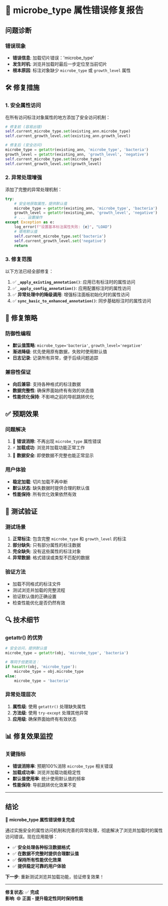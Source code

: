 # 🔧 microbe_type 属性错误修复报告

## 问题诊断

### 错误现象
- **错误信息**: 加载切片错误：'microbe_type'
- **发生时机**: 浏览并加载时最后一步定位至当前切片
- **根本原因**: 标注对象缺少 `microbe_type` 或 `growth_level` 属性

## 🛠️ 修复措施

### 1. 安全属性访问
在所有访问标注对象属性的地方添加了安全访问机制：

```python
# 修复前 (容易出错)
self.current_microbe_type.set(existing_ann.microbe_type)
self.current_growth_level.set(existing_ann.growth_level)

# 修复后 (安全访问)
microbe_type = getattr(existing_ann, 'microbe_type', 'bacteria')
growth_level = getattr(existing_ann, 'growth_level', 'negative')
self.current_microbe_type.set(microbe_type)
self.current_growth_level.set(growth_level)
```

### 2. 异常处理增强
添加了完整的异常处理机制：

```python
try:
    # 安全地获取属性，提供默认值
    microbe_type = getattr(existing_ann, 'microbe_type', 'bacteria')
    growth_level = getattr(existing_ann, 'growth_level', 'negative')
    # ... 设置操作
except Exception as e:
    log_error(f"设置基本标注属性失败: {e}", "LOAD")
    # 使用默认值
    self.current_microbe_type.set('bacteria')
    self.current_growth_level.set('negative')
    return
```

### 3. 修复范围
以下方法已经全部修复：

1. ✅ **`_apply_existing_annotation()`**: 应用已有标注时的属性访问
2. ✅ **`_apply_config_annotation()`**: 应用配置标注时的属性访问  
3. ✅ **异常处理中的降级调用**: 增强标注面板初始化时的属性访问
4. ✅ **`sync_basic_to_enhanced_annotation()`**: 同步基础标注时的属性访问

## 🎯 修复策略

### 防御性编程
- **默认值策略**: `microbe_type='bacteria'`, `growth_level='negative'`
- **渐进降级**: 优先使用原有数据，失败时使用默认值
- **日志记录**: 记录所有异常，便于后续问题追踪

### 兼容性保证
- **向后兼容**: 支持各种格式的标注数据
- **数据完整性**: 确保界面始终有有效的状态值
- **性能优化保持**: 不影响之前的导航跳转优化

## ✅ 预期效果

### 问题解决
1. 🎯 **错误消除**: 不再出现 `microbe_type` 属性错误
2. ⚡ **加载成功**: 浏览并加载功能正常工作
3. 🔄 **数据安全**: 即使数据不完整也能正常显示

### 用户体验
- **稳定加载**: 切片加载不再中断
- **默认状态**: 缺失数据时提供合理的默认值
- **性能保持**: 所有优化效果依然有效

## 🧪 测试验证

### 测试场景
1. **正常标注**: 包含完整 `microbe_type` 和 `growth_level` 的标注
2. **部分缺失**: 只有部分属性的标注数据
3. **完全缺失**: 没有这些属性的标注对象
4. **异常数据**: 格式错误或类型不匹配的数据

### 验证方法
- 加载不同格式的标注文件
- 测试浏览并加载的完整流程
- 验证默认值的正确设置
- 检查性能优化是否仍然有效

## 🔍 技术细节

### getattr() 的优势
```python
# 安全访问，提供默认值
microbe_type = getattr(obj, 'microbe_type', 'bacteria')

# 等同于但更简洁：
if hasattr(obj, 'microbe_type'):
    microbe_type = obj.microbe_type
else:
    microbe_type = 'bacteria'
```

### 异常处理层次
1. **属性级**: 使用 `getattr()` 处理缺失属性
2. **方法级**: 使用 `try-except` 处理其他异常
3. **应用级**: 确保界面始终有有效状态

## 📊 修复效果监控

### 关键指标
- **错误消除率**: 预期100%消除 `microbe_type` 相关错误
- **加载成功率**: 浏览并加载功能稳定性
- **默认值使用率**: 统计使用默认值的频率
- **性能保持**: 导航跳转优化效果不变

---

## 结论

🎉 **microbe_type 属性错误修复完成**

通过实施安全的属性访问机制和完善的异常处理，彻底解决了浏览并加载时的属性访问错误。现在应用能够：

- ✅ **安全处理各种标注数据格式**
- ✅ **在数据不完整时提供合理默认值**  
- ✅ **保持所有性能优化效果**
- ✅ **提供稳定可靠的用户体验**

**下一步**: 重新测试浏览并加载功能，验证修复效果！

---
**修复状态**: ✅ **完成**  
**影响**: 🟢 **正面 - 提升稳定性同时保持性能**
